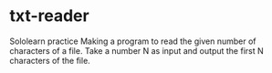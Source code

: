 # txt-reader
Sololearn practice
Making a program to read the given number of characters of a file.
Take a number N as input and output the first N characters of the file.

